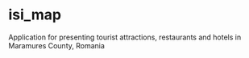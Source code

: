 # isi_map
Application for presenting tourist attractions, restaurants and hotels in Maramures County, Romania

